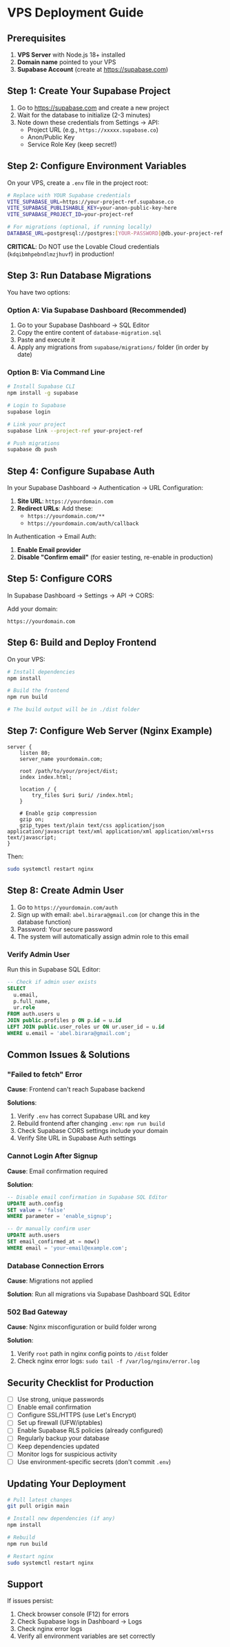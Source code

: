 # VPS Deployment Guide

## Prerequisites

1. **VPS Server** with Node.js 18+ installed
2. **Domain name** pointed to your VPS
3. **Supabase Account** (create at https://supabase.com)

## Step 1: Create Your Supabase Project

1. Go to https://supabase.com and create a new project
2. Wait for the database to initialize (2-3 minutes)
3. Note down these credentials from Settings → API:
   - Project URL (e.g., `https://xxxxx.supabase.co`)
   - Anon/Public Key
   - Service Role Key (keep secret!)

## Step 2: Configure Environment Variables

On your VPS, create a `.env` file in the project root:

```bash
# Replace with YOUR Supabase credentials
VITE_SUPABASE_URL=https://your-project-ref.supabase.co
VITE_SUPABASE_PUBLISHABLE_KEY=your-anon-public-key-here
VITE_SUPABASE_PROJECT_ID=your-project-ref

# For migrations (optional, if running locally)
DATABASE_URL=postgresql://postgres:[YOUR-PASSWORD]@db.your-project-ref.supabase.co:5432/postgres
```

**CRITICAL**: Do NOT use the Lovable Cloud credentials (`kdqibmhpebndlmzjhuvf`) in production!

## Step 3: Run Database Migrations

You have two options:

### Option A: Via Supabase Dashboard (Recommended)

1. Go to your Supabase Dashboard → SQL Editor
2. Copy the entire content of `database-migration.sql`
3. Paste and execute it
4. Apply any migrations from `supabase/migrations/` folder (in order by date)

### Option B: Via Command Line

```bash
# Install Supabase CLI
npm install -g supabase

# Login to Supabase
supabase login

# Link your project
supabase link --project-ref your-project-ref

# Push migrations
supabase db push
```

## Step 4: Configure Supabase Auth

In your Supabase Dashboard → Authentication → URL Configuration:

1. **Site URL**: `https://yourdomain.com`
2. **Redirect URLs**: Add these:
   - `https://yourdomain.com/**`
   - `https://yourdomain.com/auth/callback`

In Authentication → Email Auth:
1. **Enable Email provider**
2. **Disable "Confirm email"** (for easier testing, re-enable in production)

## Step 5: Configure CORS

In Supabase Dashboard → Settings → API → CORS:

Add your domain:
```
https://yourdomain.com
```

## Step 6: Build and Deploy Frontend

On your VPS:

```bash
# Install dependencies
npm install

# Build the frontend
npm run build

# The build output will be in ./dist folder
```

## Step 7: Configure Web Server (Nginx Example)

```nginx
server {
    listen 80;
    server_name yourdomain.com;

    root /path/to/your/project/dist;
    index index.html;

    location / {
        try_files $uri $uri/ /index.html;
    }

    # Enable gzip compression
    gzip on;
    gzip_types text/plain text/css application/json application/javascript text/xml application/xml application/xml+rss text/javascript;
}
```

Then:
```bash
sudo systemctl restart nginx
```

## Step 8: Create Admin User

1. Go to `https://yourdomain.com/auth`
2. Sign up with email: `abel.birara@gmail.com` (or change this in the database function)
3. Password: Your secure password
4. The system will automatically assign admin role to this email

### Verify Admin User

Run this in Supabase SQL Editor:

```sql
-- Check if admin user exists
SELECT 
  u.email,
  p.full_name,
  ur.role
FROM auth.users u
JOIN public.profiles p ON p.id = u.id
LEFT JOIN public.user_roles ur ON ur.user_id = u.id
WHERE u.email = 'abel.birara@gmail.com';
```

## Common Issues & Solutions

### "Failed to fetch" Error

**Cause**: Frontend can't reach Supabase backend

**Solutions**:
1. Verify `.env` has correct Supabase URL and key
2. Rebuild frontend after changing `.env`: `npm run build`
3. Check Supabase CORS settings include your domain
4. Verify Site URL in Supabase Auth settings

### Cannot Login After Signup

**Cause**: Email confirmation required

**Solution**: 
```sql
-- Disable email confirmation in Supabase SQL Editor
UPDATE auth.config
SET value = 'false'
WHERE parameter = 'enable_signup';

-- Or manually confirm user
UPDATE auth.users
SET email_confirmed_at = now()
WHERE email = 'your-email@example.com';
```

### Database Connection Errors

**Cause**: Migrations not applied

**Solution**: Run all migrations via Supabase Dashboard SQL Editor

### 502 Bad Gateway

**Cause**: Nginx misconfiguration or build folder wrong

**Solution**:
1. Verify `root` path in nginx config points to `/dist` folder
2. Check nginx error logs: `sudo tail -f /var/log/nginx/error.log`

## Security Checklist for Production

- [ ] Use strong, unique passwords
- [ ] Enable email confirmation
- [ ] Configure SSL/HTTPS (use Let's Encrypt)
- [ ] Set up firewall (UFW/iptables)
- [ ] Enable Supabase RLS policies (already configured)
- [ ] Regularly backup your database
- [ ] Keep dependencies updated
- [ ] Monitor logs for suspicious activity
- [ ] Use environment-specific secrets (don't commit `.env`)

## Updating Your Deployment

```bash
# Pull latest changes
git pull origin main

# Install new dependencies (if any)
npm install

# Rebuild
npm run build

# Restart nginx
sudo systemctl restart nginx
```

## Support

If issues persist:
1. Check browser console (F12) for errors
2. Check Supabase logs in Dashboard → Logs
3. Check nginx error logs
4. Verify all environment variables are set correctly
